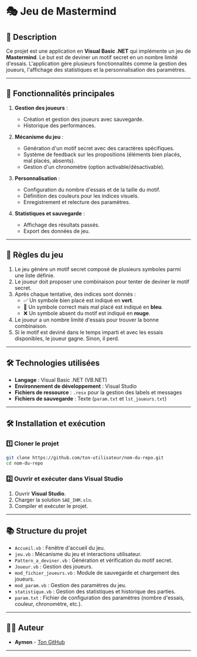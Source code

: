 # 🎭 Jeu de Mastermind

## 📄 Description
Ce projet est une application en **Visual Basic .NET** qui implémente un jeu de **Mastermind**. Le but est de deviner un motif secret en un nombre limité d'essais. L'application gère plusieurs fonctionnalités comme la gestion des joueurs, l'affichage des statistiques et la personnalisation des paramètres.

---

## 🚀 Fonctionnalités principales

1. **Gestion des joueurs** :
   - Création et gestion des joueurs avec sauvegarde.
   - Historique des performances.

2. **Mécanisme du jeu** :
   - Génération d'un motif secret avec des caractères spécifiques.
   - Système de feedback sur les propositions (éléments bien placés, mal placés, absents).
   - Gestion d'un chronomètre (option activable/désactivable).

3. **Personnalisation** :
   - Configuration du nombre d'essais et de la taille du motif.
   - Définition des couleurs pour les indices visuels.
   - Enregistrement et relecture des paramètres.

4. **Statistiques et sauvegarde** :
   - Affichage des résultats passés.
   - Export des données de jeu.

---

## 🔮 Règles du jeu
1. Le jeu génère un motif secret composé de plusieurs symboles parmi une liste définie.
2. Le joueur doit proposer une combinaison pour tenter de deviner le motif secret.
3. Après chaque tentative, des indices sont donnés :
   - ✅ Un symbole bien placé est indiqué en **vert**.
   - 🔄 Un symbole correct mais mal placé est indiqué en **bleu**.
   - ❌ Un symbole absent du motif est indiqué en **rouge**.
4. Le joueur a un nombre limité d'essais pour trouver la bonne combinaison.
5. Si le motif est deviné dans le temps imparti et avec les essais disponibles, le joueur gagne. Sinon, il perd.

---

## 🛠️ Technologies utilisées
- **Langage** : Visual Basic .NET (VB.NET)
- **Environnement de développement** : Visual Studio
- **Fichiers de ressource** : `.resx` pour la gestion des labels et messages
- **Fichiers de sauvegarde** : Texte (`param.txt` et `lst_joueurs.txt`)

---

## 🛠️ Installation et exécution

### 1️⃣ Cloner le projet
```bash
git clone https://github.com/ton-utilisateur/nom-du-repo.git
cd nom-du-repo
```

### 2️⃣ Ouvrir et exécuter dans Visual Studio
1. Ouvrir **Visual Studio**.
2. Charger la solution `SAE_IHM.sln`.
3. Compiler et exécuter le projet.

---

## 📚 Structure du projet
- `Accueil.vb` : Fenêtre d'accueil du jeu.
- `jeu.vb` : Mécanisme du jeu et interactions utilisateur.
- `Pattern_a_deviner.vb` : Génération et vérification du motif secret.
- `Joueur.vb` : Gestion des joueurs.
- `mod_fichier_joueurs.vb` : Module de sauvegarde et chargement des joueurs.
- `mod_param.vb` : Gestion des paramètres du jeu.
- `statistique.vb` : Gestion des statistiques et historique des parties.
- `param.txt` : Fichier de configuration des paramètres (nombre d'essais, couleur, chronomètre, etc.).

---

## 👨‍💻 Auteur
- **Aymen** - [Ton GitHub](https://github.com/Suupon)

---

